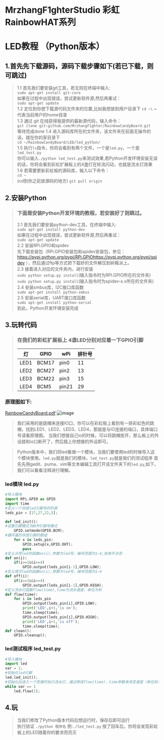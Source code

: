 # MrzhangF1ghterStudio 彩虹RainbowHAT系列
# LED教程 （Python版本）
## 1.首先先下载源码，源码下载步骤如下(若已下载，则可跳过)
> 1.1 首先我们要安装git工具，若无则在终端中输入:<br>
> `sudo apt-get install git-core`<br>
> 如果在过程中出现错误，尝试更新软件源,然后再重试：<br>
> `sudo apt-get update`<br>
> 1.2 定位到你想下载源代码文件夹的位置,比如我想放到用户目录下
> `cd ~\` ~代表当前用户的home目录<br>
> 1.3 通过 git 在线获得我提供的最新源代码，输入命令：<br>
> `git clone git:github.com/MrzhangF1ghter/RainbowCandyBoard.git`<br>
> 等待完成done
> 1.4 进入源码库所在的文件夹，该文件夹在前面无操作的话，就在你的家目录下<br>
> `cd ~/RainbowCandyBoard/LED/led_python/`<br>
> 1.5 执行`ls`指令，你将会看到有两个文件，一个是`led.py`，一个是`led_test.py`<br>
> 你可以输入`./python led_test.py`来测试效果,若Python开发环境安装无误的话，你将会看到彩虹扩展板上的4盏灯在轮流闪动，也就是流水灯效果<br>
> 1.6 若需要更新彩虹板的源码库，输入以下命令：<br>
> `cd ~`<br>(cd到你之前放源码的地方)
> `git pull origin`<br>

## 2.安装Python
> ### 下面是安装Python开发环境的教程，若安装好了则跳过。
> 2.1 首先我们要安装python-dev工具，在终端中输入:<br>
> `sudo apt-get install python-dev`<br>
> 如果在过程中出现错误，尝试更新软件源,然后再重试：<br>
> `sudo apt-get update`<br>
> 2.2 安装RPi.GPIO和spidev<br>
> 先下载安装包（RPi.GPIO安装包和spidev安装包，参见：https://pypi.python.org/pypi/RPi.GPIOhttps://pypi.python.org/pypi/spidev ），然后通过ftp等方式把下载好的文件解压到树莓派上。<br>
> 2.3 接着进入对应的文件夹内，进行安装<br>
> `sudo python setup.py install`(输入指令时为RPI.GPIO所在的文件夹)<br>
> `sudo python setup.py install`(输入指令时为spidev-x.x所在的文件夹)<br>
> 2.4 安装smbus库，I2C接口库函数<br>
> `sudo apt-get install python-smbus`<br>
> 2.5 安装serial库，UART接口库函数<br>
> `sudo apt-get install python-serial`<br>
> 到此，Python开发环境安装完成<br>
## 3.玩转代码
> ### 在我们的彩虹扩展板上 4盏LED分别对应着一下GPIO引脚
> 灯   | GPIO | wPi |排针号|
> |----|-----|-----|-----|
> |LED1|BCM17|pin0 | 11 |    
> |LED2|BCM27|pin2 |13  |
> |LED3|BCM22|pin3 |15  |
> |LED4|BCM5 |pin21|29  |

### 原理图如下:
[RainbowCandyBoard.pdf](https://github.com/MrzhangF1ghter/RainbowCandyBoard/blob/master/%E5%8E%9F%E7%90%86%E5%9B%BE/RainbowCandyBoard.pdf)
![image](https://github.com/MrzhangF1ghter/RainbowCandyBoard/blob/master/LED/%E5%8E%9F%E7%90%86%E5%9B%BE/switch.png)
> 我们采用的是跳帽来连接IO口，你可以在彩虹板上看到有一排彩虹色的跳帽，找到LED1、LED2、LED3、LED4，那就是与IO连接的端口，具体端口号请看原理图。
> 当我们想接自己io的时候，可以将跳帽拔开，那么板上的外设就和io口断开了，然后插上你想接的外设即可。

> Python版本中，我们将led看做一个模块，当我们要使用led的时候导入这个模块使用。`led.py`就是我们的模块，`led_test.py`就是我们的测试程序
首先先用gedit、puma、vim等文本编辑工具打开该文件夹下的`led.py`,如下，我们可以看看注释进行理解。
### led模块 led.py 
```Python
#导入模块
import RPi.GPIO as GPIO
import time
#定义一个存放led引脚号的列表
leds_pin = [17,27,22,5];

def led_init():
#设置引脚模式为BCM引脚号模式
    GPIO.setmode(GPIO.BCM);
#循环遍历存放引脚的数组
    for x in leds_pin:
        GPIO.setup(x,GPIO.OUT);
        pass
#定义点亮led的函数on(i),参数为led号，编号范围为1~4,低电平点亮
def on(i):
    if(i>=1&&i<=4)
        GPIO.output(leds_pin[i-1],GPIO.LOW);
#定义熄灭led的函数on(i),参数为led号，编号范围为1~4
def off(i):
    if(i>=1&&i<=4)
        GPIO.output(leds_pin[i-1],GPIO.HIGH);
#定义流水灯函数flow(time),time为流水速度，单位为秒
def flow(time):
    for i in leds_pin
        GPIO.output(leds_pin[i],GPIO.LOW);
        print('LED',i+1,'is on');
        time.sleep(time);
        GPIO.output(leds_pin[i],GPIO.HIGH);
        print('LED',i+1,'is off');
        time.sleep(time);
def clean():
    GPIO.cleanup();
```

### led测试程序 led_test.py 
```Python
#导入模块
import led
var = 1;
#初始化led引脚
led.led_init();
#初始化后进入一个死循环执行流水灯，通过修改flow(time)，time参数来改变速度（单位秒）
while var == 1
    led.flow(1);
```

## 4.玩
> 当我们修改了Python版本代码后想运行时，保存后即可运行<br>
> 执行验证
> `./python 程序名`
>例:`./led_test.py`
>按了回车后，你将会发现彩虹板上的LED随着你的要求而亮灭<br>
